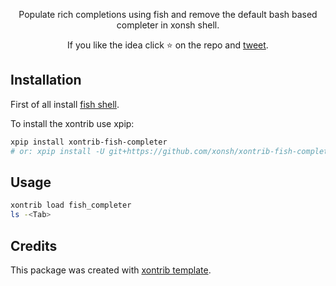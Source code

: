 <p align="center">
Populate rich completions using fish and remove the default bash based completer in xonsh shell.
</p>

<p align="center">
If you like the idea click ⭐ on the repo and <a href="https://twitter.com/intent/tweet?text=Nice%20xontrib%20for%20the%20xonsh%20shell!&url=https://github.com/xonsh/xontrib-fish-completer" target="_blank">tweet</a>.
</p>


## Installation

First of all install [fish shell](https://github.com/fish-shell/fish-shell#getting-fish).

To install the xontrib use xpip:

```bash
xpip install xontrib-fish-completer
# or: xpip install -U git+https://github.com/xonsh/xontrib-fish-completer
```

## Usage

```bash
xontrib load fish_completer
ls -<Tab>
```

## Credits

This package was created with [xontrib template](https://github.com/xonsh/xontrib-template).

